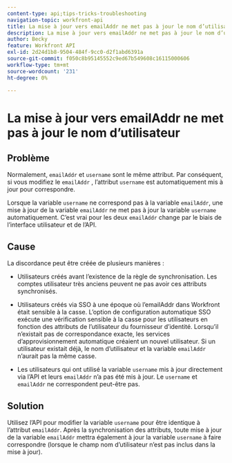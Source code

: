 ```yaml
---
content-type: api;tips-tricks-troubleshooting
navigation-topic: workfront-api
title: La mise à jour vers emailAddr ne met pas à jour le nom d’utilisateur
description: La mise à jour vers emailAddr ne met pas à jour le nom d’utilisateur
author: Becky
feature: Workfront API
exl-id: 2d24d1b8-9504-484f-9cc0-d2f1abd6391a
source-git-commit: f050c8b95145552c9ed67b549608c16115000606
workflow-type: tm+mt
source-wordcount: '231'
ht-degree: 0%

---
```



# La mise à jour vers emailAddr ne met pas à jour le nom d’utilisateur

## Problème

Normalement, `emailAddr` et `username` sont le même attribut. Par conséquent, si vous modifiez le `emailAddr` , l’attribut `username` est automatiquement mis à jour pour correspondre.

Lorsque la variable `username` ne correspond pas à la variable `emailAddr`, une mise à jour de la variable `emailAddr` ne met pas à jour la variable `username` automatiquement. C’est vrai pour les deux `emailAddr` change par le biais de l’interface utilisateur et de l’API.

## Cause

La discordance peut être créée de plusieurs manières :

* Utilisateurs créés avant l’existence de la règle de synchronisation. Les comptes utilisateur très anciens peuvent ne pas avoir ces attributs synchronisés.

* Utilisateurs créés via SSO à une époque où l’emailAddr dans Workfront était sensible à la casse. L’option de configuration automatique SSO exécute une vérification sensible à la casse pour les utilisateurs en fonction des attributs de l’utilisateur du fournisseur d’identité. Lorsqu’il n’existait pas de correspondance exacte, les services d’approvisionnement automatique créaient un nouvel utilisateur. Si un utilisateur existait déjà, le nom d’utilisateur et la variable `emailAddr` n’aurait pas la même casse.

* Les utilisateurs qui ont utilisé la variable `username` mis à jour directement via l’API et leurs `emailAddr` n’a pas été mis à jour. Le `username` et `emailAddr` ne correspondent peut-être pas.

## Solution

Utilisez l’API pour modifier la variable `username` pour être identique à l’attribut `emailAddr`. Après la synchronisation des attributs, toute mise à jour de la variable `emailAddr` mettra également à jour la variable `username` à faire correspondre (lorsque le champ nom d’utilisateur n’est pas inclus dans la mise à jour).
